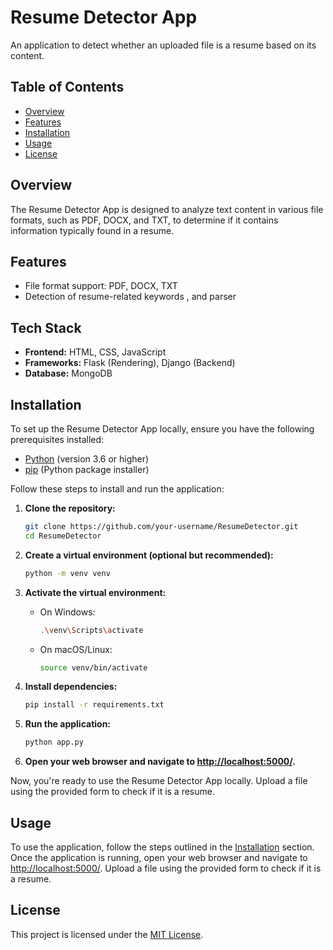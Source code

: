 # Resume Detector App

An application to detect whether an uploaded file is a resume based on its content.

## Table of Contents
- [Overview](#overview)
- [Features](#features)
- [Installation](#installation)
- [Usage](#usage)
- [License](#license)

## Overview

The Resume Detector App is designed to analyze text content in various file formats, such as PDF, DOCX, and TXT, to determine if it contains information typically found in a resume.

## Features

- File format support: PDF, DOCX, TXT
- Detection of resume-related keywords , and parser 

## Tech Stack

- **Frontend:** HTML, CSS, JavaScript
- **Frameworks:** Flask (Rendering), Django (Backend)
- **Database:** MongoDB

## Installation

To set up the Resume Detector App locally, ensure you have the following prerequisites installed:

- [Python](https://www.python.org/downloads/) (version 3.6 or higher)
- [pip](https://pip.pypa.io/en/stable/installation/) (Python package installer)

Follow these steps to install and run the application:

1. **Clone the repository:**

    ```bash
    git clone https://github.com/your-username/ResumeDetector.git
    cd ResumeDetector
    ```

2. **Create a virtual environment (optional but recommended):**

    ```bash
    python -m venv venv
    ```

3. **Activate the virtual environment:**

    - On Windows:

        ```bash
        .\venv\Scripts\activate
        ```

    - On macOS/Linux:

        ```bash
        source venv/bin/activate
        ```

4. **Install dependencies:**

    ```bash
    pip install -r requirements.txt
    ```

5. **Run the application:**

    ```bash
    python app.py
    ```

6. **Open your web browser and navigate to [http://localhost:5000/](http://localhost:5000/).**

Now, you're ready    to use the Resume Detector App locally. Upload a file using the provided form to check if it is a resume.

## Usage

To use the application, follow the steps outlined in the [Installation](#installation) section. Once the application is running, open your web browser and navigate to [http://localhost:5000/](http://localhost:5000/). Upload a file using the provided form to check if it is a resume.

## License

This project is licensed under the [MIT License](LICENSE).

